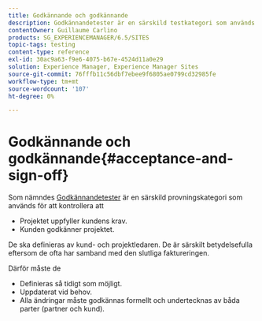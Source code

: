 ```yaml
---
title: Godkännande och godkännande
description: Godkännandetester är en särskild testkategori som används för att verifiera att projektet uppfyller kundens krav och att kunden godkänner projektet
contentOwner: Guillaume Carlino
products: SG_EXPERIENCEMANAGER/6.5/SITES
topic-tags: testing
content-type: reference
exl-id: 30ac9a63-f9e6-4075-b67e-4524d11a0e29
solution: Experience Manager, Experience Manager Sites
source-git-commit: 76fffb11c56dbf7ebee9f6805ae0799cd32985fe
workflow-type: tm+mt
source-wordcount: '107'
ht-degree: 0%

---
```


# Godkännande och godkännande{#acceptance-and-sign-off}

Som nämndes [Godkännandetester](/help/sites-developing/planning.md) är en särskild provningskategori som används för att kontrollera att

* Projektet uppfyller kundens krav.
* Kunden godkänner projektet.

De ska definieras av kund- och projektledaren. De är särskilt betydelsefulla eftersom de ofta har samband med den slutliga faktureringen.

Därför måste de

* Definieras så tidigt som möjligt.
* Uppdaterat vid behov.
* Alla ändringar måste godkännas formellt och undertecknas av båda parter (partner och kund).

